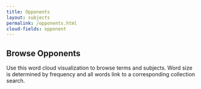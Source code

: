 ```yaml
---
title: Opponents
layout: subjects
permalink: /opponents.html
cloud-fields: opponent
---
```


## Browse Opponents

Use this word cloud visualization to browse terms and subjects.
Word size is determined by frequency and all words link to a corresponding collection search.
